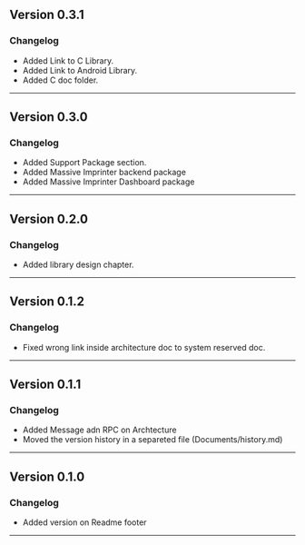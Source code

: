 Version 0.3.1
---
### Changelog
* Added Link to C Library.
* Added Link to Android Library.
* Added C doc folder.
___

Version 0.3.0
---
### Changelog
* Added Support Package section.
* Added Massive Imprinter backend package
* Added Massive Imprinter Dashboard package
___

Version 0.2.0
---
### Changelog
* Added library design chapter.
___

Version 0.1.2
---
### Changelog
* Fixed wrong link inside architecture doc to system reserved doc.
___

Version 0.1.1
---
### Changelog
* Added Message adn RPC on Archtecture
* Moved the version history in a separeted file (Documents/history.md)
___

## Version 0.1.0
### Changelog
* Added version on Readme footer
___
